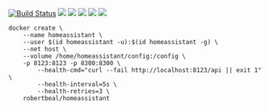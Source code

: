 [![Build Status](https://travis-ci.org/robertbeal/docker-homeassistant.svg?branch=master)](https://travis-ci.org/robertbeal/homeassistant)
[![](https://images.microbadger.com/badges/image/robertbeal/homeassistant.svg)](https://microbadger.com/images/robertbeal/homeassistant "Get your own image badge on microbadger.com")
[![](https://images.microbadger.com/badges/version/robertbeal/homeassistant.svg)](https://microbadger.com/images/robertbeal/homeassistant "Get your own version badge on microbadger.com")
[![](https://img.shields.io/docker/pulls/robertbeal/homeassistant.svg)](https://hub.docker.com/r/robertbeal/homeassistant/)
[![](https://img.shields.io/docker/stars/robertbeal/homeassistant.svg)](https://hub.docker.com/r/robertbeal/homeassistant/)
[![](https://img.shields.io/docker/automated/robertbeal/homeassistant.svg)](https://hub.docker.com/r/robertbeal/homeassistant/)
```
docker create \
	--name homeassistant \
	--user $(id homeassistant -u):$(id homeassistant -g) \
	--net host \
	--volume /home/homeassistant/config:/config \
	-p 8123:8123 -p 8300:8300 \
        --health-cmd="curl --fail http://localhost:8123/api || exit 1" \
        --health-interval=5s \
        --health-retries=3 \
	robertbeal/homeassistant
```
